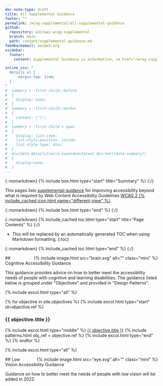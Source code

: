 ```yaml
---
doc-note-type: draft
title: All Supplemental Guidance
footer: ""
permalink: /wcag-supplemental/all-supplemental-guidance
github: 
  repository: w3c/wai-wcag-supplemental
  branch: main
  path: content/supplemental-guidance.md
feedbackemail: wai@w3.org
xsidebar:
  footer:
    content: Supplemental Guidance is informative, <a href="/wcag-supplemental/about">not required to meet WCAG</a>.

inline_css: "
  details ul {
      margin-top: 1rem;
  }  
"
#  summary > :first-child::before
#  {
#    display: none;
#  }
#  summary > :first-child::marker
#  {
#    content: \"\";
#  }
#  summary > :first-child > span
#  {
#    display: list-item;
#    list-style-position: inside;
#    list-style-type: disc;
#  }
#  div[data-details][aria-expanded=false] div:not([data-summary])
#  {
#    display:none;
#  }
---
```



{::nomarkdown}
{% include box.html type="start" title="Summary" %}
{:/}

This pages lists [supplemental guidance](/wcag-supplemental/about/) for improving accessibility beyond what is required by Web Content Accessibility Guidelines [WCAG 2 {% include_cached icon.html name="different-view" %}](https://www.w3.org/WAI/standards-guidelines/wcag/).

{::nomarkdown}
{% include box.html type="end" %}
{:/}

{::nomarkdown}
{% include_cached toc.html type="start" title="Page Contents" %}
{:/}

- This will be replaced by an automatically generated TOC when using Markdown formatting.
{:toc}

{::nomarkdown}
{% include_cached toc.html type="end" %}
{:/}

<div style="float:right; margin-left:1em;">
{% include image.html src="brain.svg" alt="" class="mini" %}
</div>
## Cognitive Accessibility Guidance

This guidance provides advice on how to better meet the accessibility needs of people with cognitive and learning disabilities. The guidance listed below is grouped under "Objectives" and provided in "Design Patterns".

{% include excol.html type="all" %}

{% for objective in site.objectives %}
  {% include excol.html type="start" id=objective.ref %}
  <h3>{{ objective.title }}</h3>
  {% include excol.html type="middle" %}
  <a href="{{ objective.url | relative_url }}">{{ objective.title }}</a>
  {% include patterns.html obj_ref = objective.ref %}
  {% include excol.html type="end" %}
{% endfor %}

{% include excol.html type="all" %}

<div style="float:right; margin-left:1em;">
{% include image.html src="eye.svg" alt="" class="mini" %}
</div>
## Low Vision Accessibility Guidance

Guidance on how to better meet the needs of people with low vision will be added in 2022.
